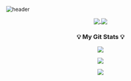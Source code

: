 ![header](https://capsule-render.vercel.app/api?type=waving&color=gradient&height=200&section=header&text=Welcome_To_Suhun's_Github!&fontSize=50&fontColor=white&animation=fadeIn&redefinePos=80)



<p align="center">
  <a href="https://solved.ac/rlatngns6046">
    <img align="center" src="http://mazassumnida.wtf/api/v2/generate_badge?boj=rlatngns6046" />
  </a>
  <a href="https://github.com/Suhun0331">
    <img align="center" src="https://github-readme-stats.vercel.app/api?username=Suhun0331&show_icons=true&theme=radical&include_all_commits=true&hide_rank=true" />
  </a>
</p>



<h3 align="center">💡 My Git Stats 💡</h3>
<p align="center">
  <a href="https://github.com/Suhun0331">
    <img align="center" src="https://github-readme-stats.vercel.app/api?username=Suhun0331&show_icons=true&theme=radical&include_all_commits=true&hide_rank=true" />
  </a>
</p>
<p align="center">
  <a href="https://github.com/Suhun0331">
    <img align="center" src="https://github-readme-streak-stats.herokuapp.com/?user=Suhun0331&theme=radical" />
  </a>
</p>


<p align="center">
  <a href="https://github.com/Suhun0331">
    <img align="center" src="https://github-readme-stats.vercel.app/api?username=Suhun0331&hide=contribs,issues&hide_title=true&show_icons=true&include_all_commits=true&theme=nord" />
  </a>
</p>
